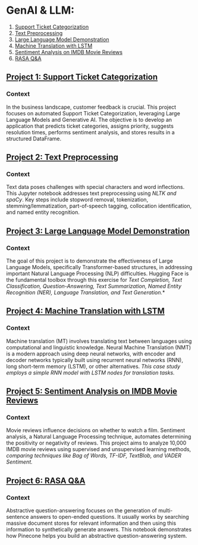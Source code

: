 # GenAI & LLM: 
1. [Support Ticket Categorization](https://github.com/wissaljawad/Projects/tree/main/NLP&LLM_Projects/README.md#project-1-support-ticket-categorization)
2. [Text Preprocessing](https://github.com/wissaljawad/Projects/tree/main/NLP&LLM_Projects/README.md#project-2-text-preprocessing)
3. [Large Language Model Demonstration](https://github.com/wissaljawad/Projects/tree/main/NLP&LLM_Projects/README.md#project-3-large-language-model-demonstration)
4. [Machine Translation with LSTM](https://github.com/wissaljawad/Projects/tree/main/NLP&LLM_Projects/README.md#project-4-machine-translation-with-lstm)
5. [Sentiment Analysis on IMDB Movie Reviews](https://github.com/wissaljawad/Projects/tree/main/NLP&LLM_Projects/README.md#project-5-sentiment-analysis-on-imdb-movie-reviews)
6. [RASA Q&A](https://github.com/wissaljawad/Projects/tree/main/NLP%26LLM_Projects#project-6-rasa-qa)
   
## [Project 1: Support Ticket Categorization](https://github.com/wissaljawad/Projects/blob/main/NLP%26LLM_Projects/Ticketing_%20Automation.ipynb)
### Context
In the business landscape, customer feedback is crucial. This project focuses on automated Support Ticket Categorization, leveraging Large Language Models and Generative AI. The objective is to develop an application that predicts ticket categories, assigns priority, suggests resolution times, performs sentiment analysis, and stores results in a structured DataFrame.

## [Project 2: Text Preprocessing](https://github.com/wissaljawad/Projects/blob/main/NLP%26LLM_Projects/TextPreprocessing.ipynb)
### Context
Text data poses challenges with special characters and word inflections. This Jupyter notebook addresses text preprocessing using *NLTK and spaCy*. Key steps include stopword removal, tokenization, stemming/lemmatization, part-of-speech tagging, collocation identification, and named entity recognition.

## [Project 3: Large Language Model Demonstration](https://github.com/wissaljawad/Projects/blob/main/NLP%26LLM_Projects/LLM_Demo.ipynb)
### Context
The goal of this project is to demonstrate the effectiveness of Large Language Models, specifically Transformer-based structures, in addressing important Natural Language Processing (NLP) difficulties. Hugging Face is the fundamental toolbox through this exercise for *Text Completion, Text Classification, Question-Answering, Text Summarization, Named Entity Recognition (NER), Language Translation, and Text Generation.**

## [Project 4: Machine Translation with LSTM](https://github.com/wissaljawad/Projects/blob/main/NLP%26LLM_Projects/Language_Translation_LSTM.ipynb)
### Context
Machine translation (MT) involves translating text between languages using computational and linguistic knowledge. Neural Machine Translation (NMT) is a modern approach using deep neural networks, with encoder and decoder networks typically built using recurrent neural networks (RNN), long short-term memory (LSTM), or other alternatives. *This case study employs a simple RNN model with LSTM nodes for translation tasks.*

## [Project 5: Sentiment Analysis on IMDB Movie Reviews](https://github.com/wissaljawad/Projects/blob/main/NLP%26LLM_Projects/Movie_Reviews_Sentiment_Analysis.ipynb)
### Context
Movie reviews influence decisions on whether to watch a film. Sentiment analysis, a Natural Language Processing technique, automates determining the positivity or negativity of reviews. This project aims to analyze 10,000 IMDB movie reviews using supervised and unsupervised learning methods, *comparing techniques like Bag of Words, TF-IDF, TextBlob, and VADER Sentiment.*

## [Project 6: RASA Q&A](https://github.com/wissaljawad/Projects/blob/main/NLP%26LLM_Projects/Rasa_Q%26A.ipynb)
### Context
Abstractive question-answering focuses on the generation of multi-sentence answers to open-ended questions. It usually works by searching massive document stores for relevant information and then using this information to synthetically generate answers. This notebook demonstrates how Pinecone helps you build an abstractive question-answering system. 


